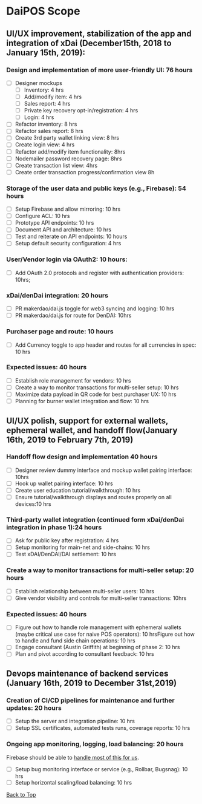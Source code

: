 # DaiPOS Scope

## UI/UX improvement, stabilization of the app and integration of xDai (December15th, 2018 to January 15th, 2019):

### Design and implementation of more user-friendly UI: 76 hours

- [ ] Designer mockups
  - [ ] Inventory: 4 hrs
  - [ ] Add/modify item: 4 hrs
  - [ ] Sales report: 4 hrs
  - [ ] Private key recovery opt-in/registration: 4 hrs
  - [ ] Login: 4 hrs
- [ ] Refactor inventory: 8 hrs
- [ ] Refactor sales report: 8 hrs
- [ ] Create 3rd party wallet linking view: 8 hrs
- [ ] Create login view: 4 hrs
- [ ] Refactor add/modify item functionality: 8hrs
- [ ] Nodemailer password recovery page: 8hrs
- [ ] Create transaction list view: 4hrs
- [ ] Create order transaction progress/confirmation view 8h

### Storage of the user data and public keys (e.g., Firebase): 54 hours

- [ ] Setup Firebase and allow mirroring: 10 hrs
- [ ] Configure ACL: 10 hrs
- [ ] Prototype API endpoints: 10 hrs
- [ ] Document API and architecture: 10 hrs
- [ ] Test and reiterate on API endpoints: 10 hours
- [ ] Setup default security configuration: 4 hrs

### User/Vendor login via OAuth2: 10 hours:

- [ ] Add OAuth 2.0 protocols and register with authentication providers: 10hrs;

### xDai/denDai integration: 20 hours

- [ ] PR makerdao/dai.js toggle for web3 syncing and logging: 10 hrs
- [ ] PR makerdao/dai.js for route for DenDAI: 10hrs

### Purchaser page and route: 10 hours

- [ ] Add Currency toggle to app header and routes for all currencies in spec: 10 hrs

### Expected issues: 40 hours

- [ ] Establish role management for vendors: 10 hrs
- [ ] Create a way to monitor transactions for multi-seller setup: 10 hrs
- [ ] Maximize data payload in QR code for best purchaser UX: 10 hrs
- [ ] Planning for burner wallet integration and flow: 10 hrs

## UI/UX polish, support for external wallets, ephemeral wallet, and handoff flow(January 16th, 2019 to February 7th, 2019)

### Handoff flow design and implementation 40 hours

- [ ] Designer review dummy interface and mockup wallet pairing interface: 10hrs
- [ ] Hook up wallet pairing interface: 10 hrs
- [ ] Create user education tutorial/walkthrough: 10 hrs
- [ ] Ensure tutorial/walkthrough displays and routes properly on all devices:10 hrs

### Third-party wallet integration (continued form xDai/denDai integration in phase 1):24 hours

- [ ] Ask for public key after registration: 4 hrs
- [ ] Setup monitoring for main-net and side-chains: 10 hrs
- [ ] Test xDAI/DenDAI/DAI settlement: 10 hrs

### Create a way to monitor transactions for multi-seller setup: 20 hours

- [ ] Establish relationship between multi-seller users: 10 hrs
- [ ] Give vendor visibility and controls for multi-seller transactions: 10hrs

### Expected issues: 40 hours

- [ ] Figure out how to handle role management with ephemeral wallets (maybe critical use case for naive POS operators): 10 hrsFigure out how to handle and fund side chain operations: 10 hrs
- [ ] Engage consultant (Austin Griffith) at beginning of phase 2: 10 hrs
- [ ] Plan and pivot according to consultant feedback: 10 hrs

## Devops maintenance of backend services (January 16th, 2019 to December 31st,2019)

### Creation of CI/CD pipelines for maintenance and further updates: 20 hours

- [ ] Setup the server and integration pipeline: 10 hrs
- [ ] Setup SSL certificates, automated tests runs, coverage reports: 10 hrs

### Ongoing app monitoring, logging, load balancing: 20 hours

Firebase should be able to [handle most of this for us](https://github.com/DaiPOS/daipos/pull/18#discussion_r243436386).

- [ ] Setup bug monitoring interface or service (e.g., Rollbar, Bugsnag): 10 hrs
- [ ] Setup horizontal scaling/load balancing: 10 hrs

[Back to Top](Scope.md#daipos-scope)
